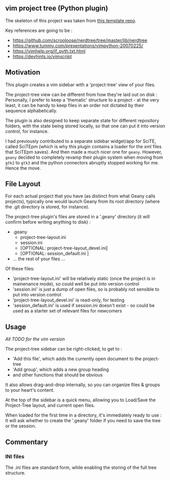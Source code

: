 ## vim project tree (Python plugin)

The skeleton of this project was taken from [this template repo](https://github.com/mdda/vim-plugin-python).

Key references are going to be :
*  https://github.com/scrooloose/nerdtree/tree/master/lib/nerdtree
*  https://www.tummy.com/presentations/vimpython-20070225/
*  https://vimhelp.org/if_pyth.txt.html
*  https://devhints.io/vimscript



## Motivation 

This plugin creates a vim sidebar with a 'project-tree' view of your files.  

The project-tree view can be different from how they're laid out on disk : 
Personally, I prefer to keep a 'thematic' structure to a project - 
at the very least, it can be handy to keep files in an order not dictated by their sequence alphabetically.

<!-- ![Screenshot](./img/geany-project-tree_screenshot-1.png?raw=true)  !-->

The plugin is also designed to keep separate state for different repository folders, with the state being stored locally, 
so that one can put it into version control, for instance.

I had previously contributed to a separate sidebar widget/app for SciTE, called SciTEpm (which is why this plugin
contains a loader for the xml files that SciTEpm saves).  And then made a much nicer one for `geany`.  However,
`geany` decided to completely revamp their plugin system when moving from `gtk2` to `gtk3` and the 
python connectors abruptly stopped working for me.  Hence the move.


## File Layout

For each actual project that you have (as distinct from what Geany calls projects), typically one would 
launch Geany from its root directory (where the .git directory is stored, for instance).

The project-tree plugin's files are stored in a '.geany' directory (it will confirm before writing anything to disk) :

 * .geany
   + project-tree-layout.ini
   + session.ini
   + [OPTIONAL: project-tree-layout_devel.ini]
   + [OPTIONAL: session_default.ini ] 
 * ... the rest of your files ...

Of these files:
 * 'project-tree-layout.ini' will be relatively static (once the project is in mainenance mode), so could well be put into version control
 * 'session.ini' is just a dump of open files, so is probably not sensible to put into version control
 * 'project-tree-layout_devel.ini' is read-only, for testing
 * 'session_default.ini' is used if session.ini doesn't exist - so could be used as a starter set of relevant files for newcomers
 
 
## Usage 

*All TODO for the vim version*

The project-tree sidebar can be right-clicked, to get to :
 * 'Add this file', which adds the currently open document to the project-tree
 * 'Add group', which adds a new group heading
 * and other functions that should be obvious
 
It also allows drag-and-drop internally, so you can organize files & groups to your heart's content.

At the top of the sidebar is a quick menu, allowing you to Load/Save the Project-Tree layout, and current open files.

When loaded for the first time in a directory, it's immediately ready to use : It will ask whether to create the 
'.geany' folder if you need to save the tree or the session.


## Commentary

### INI files

The .ini files are standard form, while enabling the storing of the full tree structure.

